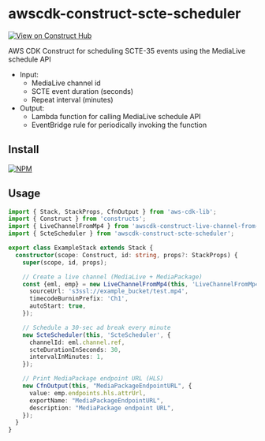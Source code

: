 # awscdk-construct-scte-scheduler
[![View on Construct Hub](https://constructs.dev/badge?awscdk-construct-scte-scheduler)](https://constructs.dev/packages/awscdk-construct-scte-scheduler)

AWS CDK Construct for scheduling SCTE-35 events using the MediaLive schedule API
* Input:
  * MediaLive channel id
  * SCTE event duration (seconds)
  * Repeat interval (minutes)
* Output:
  * Lambda function for calling MediaLive schedule API
  * EventBridge rule for periodically invoking the function

## Install
[![NPM](https://nodei.co/npm/awscdk-construct-scte-scheduler.png?mini=true)](https://nodei.co/npm/awscdk-construct-scte-scheduler/)

## Usage
```ts
import { Stack, StackProps, CfnOutput } from 'aws-cdk-lib';
import { Construct } from 'constructs';
import { LiveChannelFromMp4 } from 'awscdk-construct-live-channel-from-mp4-file';
import { ScteScheduler } from 'awscdk-construct-scte-scheduler';

export class ExampleStack extends Stack {
  constructor(scope: Construct, id: string, props?: StackProps) {
    super(scope, id, props);

    // Create a live channel (MediaLive + MediaPackage)
    const {eml, emp} = new LiveChannelFromMp4(this, 'LiveChannelFromMp4', {
      sourceUrl: 's3ssl://example_bucket/test.mp4',
      timecodeBurninPrefix: 'Ch1',
      autoStart: true,
    });

    // Schedule a 30-sec ad break every minute
    new ScteScheduler(this, 'ScteScheduler', {
      channelId: eml.channel.ref,
      scteDurationInSeconds: 30,
      intervalInMinutes: 1,
    });

    // Print MediaPackage endpoint URL (HLS)
    new CfnOutput(this, "MediaPackageEndpointURL", {
      value: emp.endpoints.hls.attrUrl,
      exportName: "MediaPackageEndpointURL",
      description: "MediaPackage endpoint URL",
    });
  }
}
```
